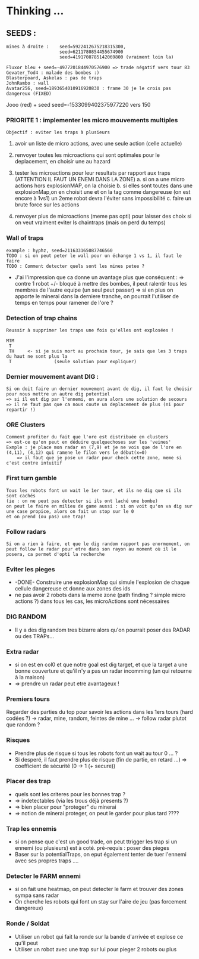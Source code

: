 # Thinking ...

## SEEDS :
	mines à droite : 	seed=5922412675218315300,  
						seed=6211780854455674900
					    seed=4191708785142069800 (vraiment loin la)
					    
	Fluxor bleu + seed=-4977201844970576900 => trade négatif vers tour 83
	Gevater_Tod4 : malade des bombes :)
	Blasterpoard, Askelas : pas de traps
	JohnRambo : wall
	Avatar256, seed=1893654010916920830 : frame 30 je le crois pas dangereux (FIXED)


Jooo (red) + seed seed=-1533099402375977220 vers 150

### PRIORITE 1 : implementer les micro mouvements multiples
	Objectif : eviter les traps à plusieurs 

1. avoir un liste de micro actions, avec une seule action (celle actuelle)
2. renvoyer toutes les microactions qui sont optimales pour le deplacement, en choisir une au hazard
3. tester les microactions pour leur resultats par rapport aux traps (ATTENTION IL FAUT UN ENEMI DANS LA ZONE)
	a. si on a une micro actions hors explosionMAP, on la choisie
	b. si elles sont toutes dans une explosionMap,on en choisit une et on la tag comme dangereuse (on est encore à 1vs1)
		un 2eme robot devra l'éviter sans impossibilité
	c. faire un brute force sur les actions
	
4. renvoyer plus de microactions (meme pas opti) pour laisser des choix si on veut vraiment eviter ls chaintraps (mais on perd du temps)


















### Wall of traps
	example : hyphz, seed=211633165087746560
	TODO : si on peut peter le wall pour un échange 1 vs 1, il faut le faire
	TODO : Comment detecter quels sont les mines petee ?
* J'ai l'impression que ca donne un avantage plus que conséquent :
 => contre 1 robot +/- bloqué à mettre des bombes, il peut ralentir tous les membres de l'autre equipe (un seul peut passer)
 => si en plus on apporte le minerai dans la derniere tranche, on pourrait l'utiliser de temps en temps pour ramener de l'ore ?

### Detection of trap chains
	Reussir à supprimer les traps une fois qu'elles ont explosées !
	
	MTM
	 T
	 TH     <- si je suis mort au prochain tour, je sais que les 3 traps du haut ne sont plus la
	 T 	              (seule solution pour expliquer)
	
### Dernier mouvement avant DIG :
	Si on doit faire un dernier mouvement avant de dig, il faut le choisir pour nous mettre un autre dig potentiel
	=> si il est dig par l'ennemi, on aura alors une solution de secours
	=> il ne faut pas que ca nous coute un deplacement de plus (ni pour repartir !)	

### ORE Clusters
	Comment profiter du fait que l'ore est distribuée en clusters
	=> est-ce qu'on peut en déduire quelquechoses sur les 'veines'
	Exmple : je place mon radar en (7,9) et je ne vois que de l'ore en (4,11), (4,12) qui ramene le filon vers le début(x=0)
		=> il faut que je pose un radar pour check cette zone, meme si c'est contre intuitif


### First turn gamble
	Tous les robots font un wait le 1er tour, et ils ne dig que si ils sont cachés 
	(ie : on ne peut pas detecter si ils ont laché une bombe)
	on peut le faire en milieu de game aussi : si on voit qu'on va dig sur une case propice, alors on fait un stop sur le 0
	et on prend (ou pas) une trap!
	
### Follow radars
	Si on a rien à faire, et que le dig random rapport pas enormement, on peut follow le radar pour etre dans son rayon au moment où il le posera, ca permet d'opti la recherche 	 
	 
	 

### Eviter les pieges
* -DONE- Construire une explosionMap qui simule l'explosion de chaque cellule dangereuse et donne aux zones des ids
* ne pas avoir 2 robots dans la meme zone (path finding ? simple micro actions ?) dans tous les cas, les microActions sont nécessaires

### DIG RANDOM
* Il y a des dig random tres bizarre alors qu'on pourrait poser des RADAR ou des TRAPs...


### Extra radar
* si on est en col0 et que notre goal est dig target, et que la target a une bonne couverture et qu'il n'y a pas un radar incomming (un qui retourne à la maison)
* 	=> prendre un radar peut etre avantageux !

### Premiers tours
Regarder des parties du top pour savoir les actions dans les 1ers tours (hard codées ?)
	-> radar, mine, random, feintes de mine ...
	-> follow radar plutot que random ?


### Risques
* Prendre plus de risque si tous les robots font un wait au tour 0 ... ?
* Si desperé, il faut prendre plus de risque (fin de partie, en retard ...) => coefficient de sécurité (0 -> 1 (+ secure))

### Placer des trap
* quels sont les criteres pour les bonnes trap ?
* => indetectables (via les trous déjà presents ?)
* => bien placer pour "proteger" du minerai 
*    => notion de minerai proteger, on peut le garder pour plus tard ????

### Trap les ennemis
* si on pense que c'est un good trade, on peut ttrigger les trap si un ennemi (ou plusieurs) est à coté. pré-requis : poser des pieges
* Baser sur la potentialTraps, on eput également tenter de tuer l'ennemi avec ses propres traps ....

### Detecter le FARM ennemi
* si on fait une heatmap, on peut detecter le farm et trouver des zones sympa sans radar
* On cherche les robots qui font un stay sur l'aire de jeu (pas forcement dangereux)

### Ronde / Soldat
* Utiliser un robot qui fait la ronde sur la bande d'arrivée et explose ce qu'il peut
* Utiliser un robot avec une trap sur lui pour pieger 2 robots ou plus

	
